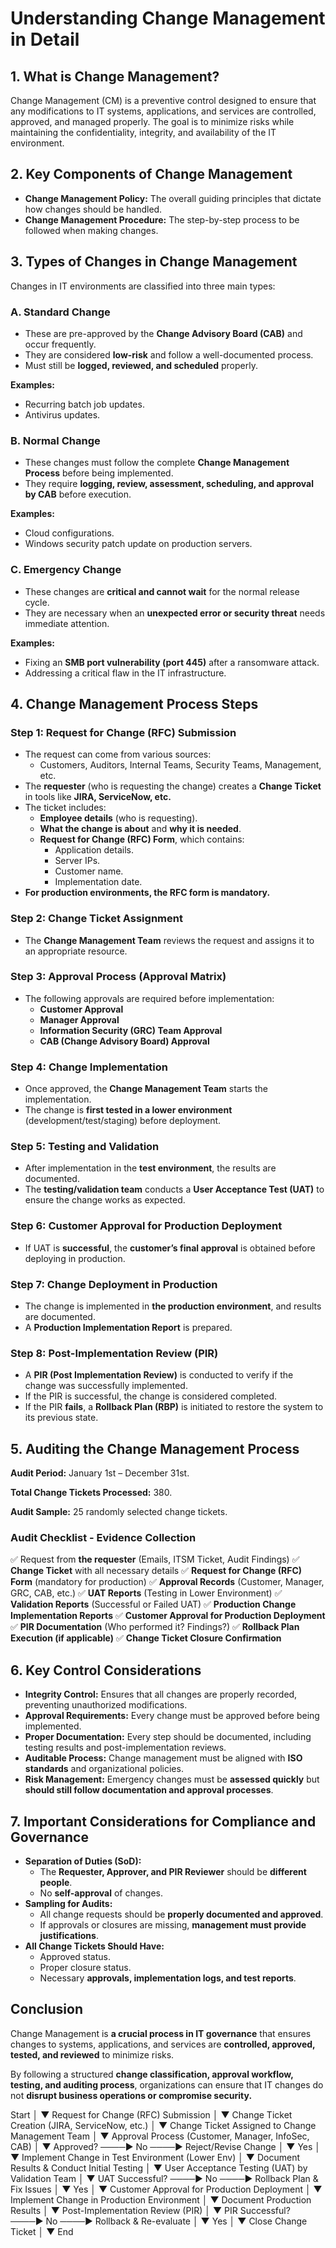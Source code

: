 # Understanding Change Management in Detail

## 1. What is Change Management?
Change Management (CM) is a preventive control designed to ensure that any modifications to IT systems, applications, and services are controlled, approved, and managed properly. The goal is to minimize risks while maintaining the confidentiality, integrity, and availability of the IT environment.

## 2. Key Components of Change Management
- **Change Management Policy:** The overall guiding principles that dictate how changes should be handled.
- **Change Management Procedure:** The step-by-step process to be followed when making changes.

## 3. Types of Changes in Change Management
Changes in IT environments are classified into three main types:

### A. Standard Change
- These are pre-approved by the **Change Advisory Board (CAB)** and occur frequently.
- They are considered **low-risk** and follow a well-documented process.
- Must still be **logged, reviewed, and scheduled** properly.

**Examples:**
- Recurring batch job updates.
- Antivirus updates.

### B. Normal Change
- These changes must follow the complete **Change Management Process** before being implemented.
- They require **logging, review, assessment, scheduling, and approval by CAB** before execution.

**Examples:**
- Cloud configurations.
- Windows security patch update on production servers.

### C. Emergency Change
- These changes are **critical and cannot wait** for the normal release cycle.
- They are necessary when an **unexpected error or security threat** needs immediate attention.

**Examples:**
- Fixing an **SMB port vulnerability (port 445)** after a ransomware attack.
- Addressing a critical flaw in the IT infrastructure.

## 4. Change Management Process Steps

### Step 1: Request for Change (RFC) Submission
- The request can come from various sources:
  - Customers, Auditors, Internal Teams, Security Teams, Management, etc.
- The **requester** (who is requesting the change) creates a **Change Ticket** in tools like **JIRA, ServiceNow, etc.**
- The ticket includes:
  - **Employee details** (who is requesting).
  - **What the change is about** and **why it is needed**.
  - **Request for Change (RFC) Form**, which contains:
    - Application details.
    - Server IPs.
    - Customer name.
    - Implementation date.
- **For production environments, the RFC form is mandatory.**

### Step 2: Change Ticket Assignment
- The **Change Management Team** reviews the request and assigns it to an appropriate resource.

### Step 3: Approval Process (Approval Matrix)
- The following approvals are required before implementation:
  - **Customer Approval**
  - **Manager Approval**
  - **Information Security (GRC) Team Approval**
  - **CAB (Change Advisory Board) Approval**

### Step 4: Change Implementation
- Once approved, the **Change Management Team** starts the implementation.
- The change is **first tested in a lower environment** (development/test/staging) before deployment.

### Step 5: Testing and Validation
- After implementation in the **test environment**, the results are documented.
- The **testing/validation team** conducts a **User Acceptance Test (UAT)** to ensure the change works as expected.

### Step 6: Customer Approval for Production Deployment
- If UAT is **successful**, the **customer’s final approval** is obtained before deploying in production.

### Step 7: Change Deployment in Production
- The change is implemented in **the production environment**, and results are documented.
- A **Production Implementation Report** is prepared.

### Step 8: Post-Implementation Review (PIR)
- A **PIR (Post Implementation Review)** is conducted to verify if the change was successfully implemented.
- If the PIR is successful, the change is considered completed.
- If the PIR **fails**, a **Rollback Plan (RBP)** is initiated to restore the system to its previous state.

## 5. Auditing the Change Management Process

**Audit Period:** January 1st – December 31st.

**Total Change Tickets Processed:** 380.

**Audit Sample:** 25 randomly selected change tickets.

### Audit Checklist - Evidence Collection
✅ Request from **the requester** (Emails, ITSM Ticket, Audit Findings)
✅ **Change Ticket** with all necessary details
✅ **Request for Change (RFC) Form** (mandatory for production)
✅ **Approval Records** (Customer, Manager, GRC, CAB, etc.)
✅ **UAT Reports** (Testing in Lower Environment)
✅ **Validation Reports** (Successful or Failed UAT)
✅ **Production Change Implementation Reports**
✅ **Customer Approval for Production Deployment**
✅ **PIR Documentation** (Who performed it? Findings?)
✅ **Rollback Plan Execution (if applicable)**
✅ **Change Ticket Closure Confirmation**

## 6. Key Control Considerations

- **Integrity Control:** Ensures that all changes are properly recorded, preventing unauthorized modifications.
- **Approval Requirements:** Every change must be approved before being implemented.
- **Proper Documentation:** Every step should be documented, including testing results and post-implementation reviews.
- **Auditable Process:** Change management must be aligned with **ISO standards** and organizational policies.
- **Risk Management:** Emergency changes must be **assessed quickly** but **should still follow documentation and approval processes**.

## 7. Important Considerations for Compliance and Governance

- **Separation of Duties (SoD):**
  - The **Requester, Approver, and PIR Reviewer** should be **different people**.
  - No **self-approval** of changes.
- **Sampling for Audits:**
  - All change requests should be **properly documented and approved**.
  - If approvals or closures are missing, **management must provide justifications**.
- **All Change Tickets Should Have:**
  - Approved status.
  - Proper closure status.
  - Necessary **approvals, implementation logs, and test reports**.

## Conclusion
Change Management is **a crucial process in IT governance** that ensures changes to systems, applications, and services are **controlled, approved, tested, and reviewed** to minimize risks.

By following a structured **change classification, approval workflow, testing, and auditing process**, organizations can ensure that IT changes do not **disrupt business operations or compromise security.**


Start
  │
  ▼
Request for Change (RFC) Submission
  │
  ▼
Change Ticket Creation (JIRA, ServiceNow, etc.)
  │
  ▼
Change Ticket Assigned to Change Management Team
  │
  ▼
Approval Process (Customer, Manager, InfoSec, CAB)
  │
  ▼
Approved? ────► No ────► Reject/Revise Change
  │
  ▼
Yes
  │
  ▼
Implement Change in Test Environment (Lower Env)
  │
  ▼
Document Results & Conduct Initial Testing
  │
  ▼
User Acceptance Testing (UAT) by Validation Team
  │
  ▼
UAT Successful? ────► No ────► Rollback Plan & Fix Issues
  │
  ▼
Yes
  │
  ▼
Customer Approval for Production Deployment
  │
  ▼
Implement Change in Production Environment
  │
  ▼
Document Production Results
  │
  ▼
Post-Implementation Review (PIR)
  │
  ▼
PIR Successful? ────► No ────► Rollback & Re-evaluate
  │
  ▼
Yes
  │
  ▼
Close Change Ticket
  │
  ▼
End
